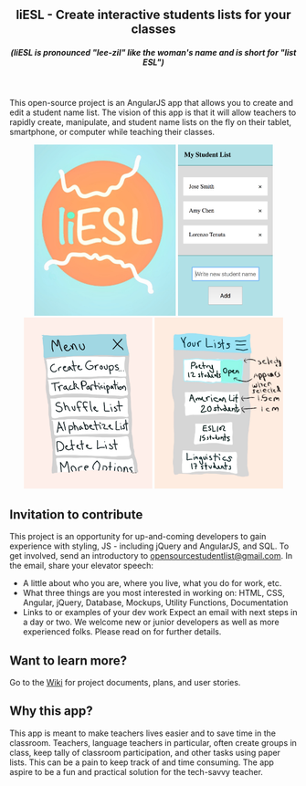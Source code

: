 <div align="center">
 <h2>liESL - Create interactive students lists for your classes</h2>
 <h5>(liESL is pronounced "lee-zil" like the woman's name and is short for "list ESL")</h5>
</div><br>
<p>This open-source project is an AngularJS app that allows you to create and edit a student name list. The vision of this app is that it will allow teachers to rapidly create, manipulate, and student name lists on the fly on their tablet, smartphone, or computer while teaching their classes. </p>

<div align="center">
 <img src="liesl-logo.jpg" height="300px" style="display:inline;">
 <img src="screenshot.png" height="300px" style="display:inline;">
 <img src="menu_mockup.JPG" height="300px" style="display:inline;">
 <img src="list_manager.JPG" height="300px" style="display:inline;">
</div>

## Invitation to contribute
This project is an opportunity for up-and-coming developers to gain experience with styling, JS - including jQuery and AngularJS, and SQL. To get involved, send an introductory to opensourcestudentlist@gmail.com. In the email, share your elevator speech:
  * A little about who you are, where you live, what you do for work, etc.
  * What three things are you most interested in working on: HTML, CSS, Angular, jQuery, Database, Mockups, Utility Functions, Documentation
  * Links to or examples of your dev work
Expect an email with next steps in a day or two.  We welcome new or junior developers as well as more experienced folks.  Please read on for further details.

## Want to learn more?
Go to the <a href="https://github.com/W8sconsin/studentlist/wiki">Wiki</a> for project documents, plans, and user stories.

## Why this app?
This app is meant to make teachers lives easier and to save time in the classroom.  Teachers, language teachers in particular, often create groups in class, keep tally of classroom participation, and other tasks using paper lists.  This can be a pain to keep track of and time consuming.  The app aspire to be a fun and practical solution for the tech-savvy teacher.
